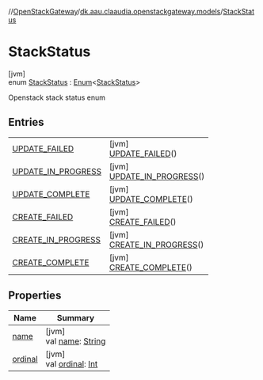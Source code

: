 //[OpenStackGateway](../../../index.md)/[dk.aau.claaudia.openstackgateway.models](../index.md)/[StackStatus](index.md)

# StackStatus

[jvm]\
enum [StackStatus](index.md) : [Enum](https://kotlinlang.org/api/latest/jvm/stdlib/kotlin/-enum/index.html)&lt;[StackStatus](index.md)&gt; 

Openstack stack status enum

## Entries

| | |
|---|---|
| [UPDATE_FAILED](-u-p-d-a-t-e_-f-a-i-l-e-d/index.md) | [jvm]<br>[UPDATE_FAILED](-u-p-d-a-t-e_-f-a-i-l-e-d/index.md)() |
| [UPDATE_IN_PROGRESS](-u-p-d-a-t-e_-i-n_-p-r-o-g-r-e-s-s/index.md) | [jvm]<br>[UPDATE_IN_PROGRESS](-u-p-d-a-t-e_-i-n_-p-r-o-g-r-e-s-s/index.md)() |
| [UPDATE_COMPLETE](-u-p-d-a-t-e_-c-o-m-p-l-e-t-e/index.md) | [jvm]<br>[UPDATE_COMPLETE](-u-p-d-a-t-e_-c-o-m-p-l-e-t-e/index.md)() |
| [CREATE_FAILED](-c-r-e-a-t-e_-f-a-i-l-e-d/index.md) | [jvm]<br>[CREATE_FAILED](-c-r-e-a-t-e_-f-a-i-l-e-d/index.md)() |
| [CREATE_IN_PROGRESS](-c-r-e-a-t-e_-i-n_-p-r-o-g-r-e-s-s/index.md) | [jvm]<br>[CREATE_IN_PROGRESS](-c-r-e-a-t-e_-i-n_-p-r-o-g-r-e-s-s/index.md)() |
| [CREATE_COMPLETE](-c-r-e-a-t-e_-c-o-m-p-l-e-t-e/index.md) | [jvm]<br>[CREATE_COMPLETE](-c-r-e-a-t-e_-c-o-m-p-l-e-t-e/index.md)() |

## Properties

| Name | Summary |
|---|---|
| [name](-c-r-e-a-t-e_-c-o-m-p-l-e-t-e/index.md#-372974862%2FProperties%2F-1216412040) | [jvm]<br>val [name](-c-r-e-a-t-e_-c-o-m-p-l-e-t-e/index.md#-372974862%2FProperties%2F-1216412040): [String](https://kotlinlang.org/api/latest/jvm/stdlib/kotlin/-string/index.html) |
| [ordinal](-c-r-e-a-t-e_-c-o-m-p-l-e-t-e/index.md#-739389684%2FProperties%2F-1216412040) | [jvm]<br>val [ordinal](-c-r-e-a-t-e_-c-o-m-p-l-e-t-e/index.md#-739389684%2FProperties%2F-1216412040): [Int](https://kotlinlang.org/api/latest/jvm/stdlib/kotlin/-int/index.html) |
